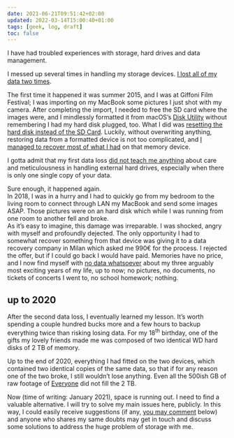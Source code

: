 ```yaml
---
date: 2021-06-21T09:51:42+02:00
updated: 2022-03-14T15:00:40+01:00
tags: [geek, log, draft]
toc: false
---
```

I have had troubled experiences with storage, hard drives and data management.

I messed up several times in handling my storage devices. <u>I lost all of my data two times</u>.

The first time it happened it was summer 2015, and I was at Giffoni Film Festival; I was importing on my MacBook some pictures I just shot with my camera. After completing the import, I needed to free the SD card where the images were, and I mindlessly formatted it from macOS’s [Disk Utility](https://en.wikipedia.org/wiki/Disk_Utility '“Disk Utility” on Wikipedia') without remembering I had my hard disk plugged, too. What I did was <u>resetting the hard disk instead of the SD Card</u>. Luckily, without overwriting anything, restoring data from a formatted device is not too complicated, and <u>I managed to recover most of what I had</u> on that memory device.

I gotta admit that my first data loss <u>did not teach me anything</u> about care and meticulousness in handling external hard drives, especially when there is only one single copy of your data.

Sure enough, it happened again.  
In 2018, I was in a hurry and I had to quickly go from my bedroom to the living room to connect through LAN my MacBook and send some images ASAP. Those pictures were on an hard disk which while I was running from one room to another fell and broke.  
As it’s easy to imagine, this damage was irreparable. I was shocked, angry with myself and profoundly dejected. The only opportunity I had to somewhat recover something from that device was giving it to a data recovery company in Milan which asked me 990€ for the process. I rejected the offer, but if I could go back I would have paid. Memories have no price, and I now find myself with <u>no data whatsoever</u> about my three arguably most exciting years of my life, up to now; no pictures, no documents, no tickets of concerts I went to, no school homework; nothing.

## up to 2020

After the second data loss, I eventually learned my lesson. It’s worth spending a couple hundred bucks more and a few hours to backup everything twice than risking losing data. For my 18<sup>th</sup> birthday, one of the gifts my lovely friends made me was composed of two identical WD hard disks of 2 TB of memory.

Up to the end of 2020, everything I had fitted on the two devices, which contained two identical copies of the same data, so that if for any reason one of the two broke, I still wouldn’t lose anything. Even all the 500ish GB of raw footage of [Everyone](https://tommi.space/everyone 'Everyone short movie') did not fill the 2 TB.

Now (time of writing: January 2021), space is running out. I need to find a valuable alternative. I will try to solve my main issues here, publicly. In this way, I could easily receive suggestions (if any, [you may comment](#comments) below) and anyone who shares my same doubts may get in touch and discuss some solutions to address the huge problem of storage with me.
